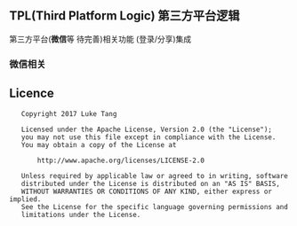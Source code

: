 ## TPL(Third Platform Logic) 第三方平台逻辑



第三方平台(**微信**等 待完善)相关功能 (登录/分享)集成



### 微信相关

Licence
------
       Copyright 2017 Luke Tang

       Licensed under the Apache License, Version 2.0 (the "License");
       you may not use this file except in compliance with the License.
       You may obtain a copy of the License at

           http://www.apache.org/licenses/LICENSE-2.0

       Unless required by applicable law or agreed to in writing, software
       distributed under the License is distributed on an "AS IS" BASIS,
       WITHOUT WARRANTIES OR CONDITIONS OF ANY KIND, either express or implied.
       See the License for the specific language governing permissions and
       limitations under the License.

